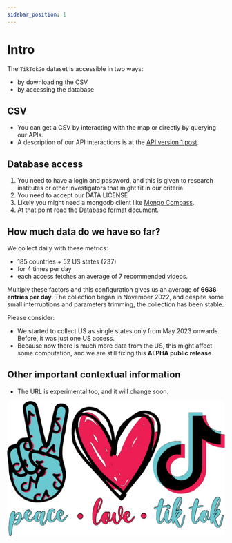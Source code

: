 ```yaml
---
sidebar_position: 1
---
```


# Intro

The `TikTokGo` dataset is accessible in two ways:
* by downloading the CSV
* by accessing the database

## CSV

* You can get a CSV by interacting with the map or directly by querying our APIs.
* A description of our API interactions is at the [API version 1 post](api-version-1).

## Database access

1. You need to have a login and password, and this is given to research institutes or other investigators that might fit in our criteria
2. You need to accept our DATA LICENSE
3. Likely you might need a mongodb client like [Mongo Compass](https://www.mongodb.com/products/compass).
4. At that point read the [Database format](database-format) document.

## How much data do we have so far?

We collect daily with these metrics:

* 185 countries + 52 US states (237)
* for 4 times per day
* each access fetches an average of 7 recommended videos.

Multiply these factors and this configuration gives us an average of **6636 entries per day**.
The collection began in November 2022, and despite some small interruptions and parameters trimming, the collection has been stable.

Please consider:

* We started to collect US as single states only from May 2023 onwards. Before, it was just one US access.
* Because now there is much more data from the US, this might affect some computation, and we are still fixing this **ALPHA public release**.

## Other important contextual information

* The URL is experimental too, and it will change soon.

![a funny trimming of the tiktok logo with written that we love it, even if there is a slight irony on it](./tiktok-love.jpeg)
